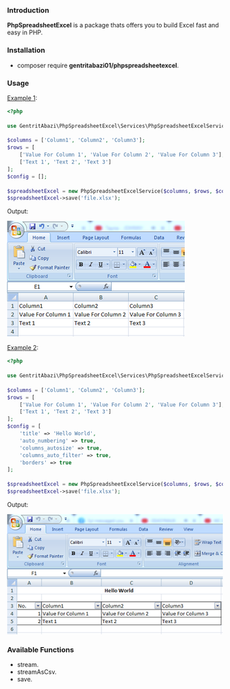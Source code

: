 ### Introduction

**PhpSpreadsheetExcel** is a package thats offers you to build Excel fast and easy in PHP.

### Installation
* composer require **gentritabazi01/phpspreadsheetexcel**.

### Usage

[Example 1](src/Examples/example-01.php):

```php
<?php

use GentritAbazi\PhpSpreadsheetExcel\Services\PhpSpreadsheetExcelService;

$columns = ['Column1', 'Column2', 'Column3'];
$rows = [
    ['Value For Column 1', 'Value For Column 2', 'Value For Column 3'],
    ['Text 1', 'Text 2', 'Text 3']
];
$config = [];

$spreadsheetExcel = new PhpSpreadsheetExcelService($columns, $rows, $config);
$spreadsheetExcel->save('file.xlsx');
```

Output:

![...](screenshots/example-01.png)


[Example 2](src/Examples/example-02.php):

```php
<?php

use GentritAbazi\PhpSpreadsheetExcel\Services\PhpSpreadsheetExcelService;

$columns = ['Column1', 'Column2', 'Column3'];
$rows = [
    ['Value For Column 1', 'Value For Column 2', 'Value For Column 3'],
    ['Text 1', 'Text 2', 'Text 3']
];
$config = [
    'title' => 'Hello World',
    'auto_numbering' => true,
    'columns_autosize' => true,
    'columns_auto_filter' => true,
    'borders' => true
];

$spreadsheetExcel = new PhpSpreadsheetExcelService($columns, $rows, $config);
$spreadsheetExcel->save('file.xlsx');
```

Output:

![...](screenshots/example-02.png)

### Available Functions
* stream.
* streamAsCsv.
* save.
